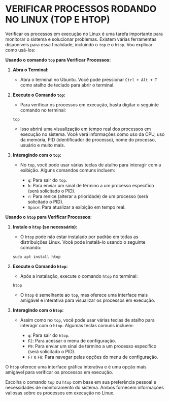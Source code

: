 # VERIFICAR PROCESSOS RODANDO NO LINUX (TOP E HTOP)
Verificar os processos em execução no Linux é uma tarefa importante para monitorar o sistema e solucionar problemas. Existem várias ferramentas disponíveis para essa finalidade, incluindo o `top` e o `htop`. Vou explicar como usá-los:

**Usando o comando `top` para Verificar Processos:**

1. **Abra o Terminal:**

   - Abra o terminal no Ubuntu. Você pode pressionar `Ctrl + Alt + T` como atalho de teclado para abrir o terminal.

2. **Execute o Comando `top`:**

   - Para verificar os processos em execução, basta digitar o seguinte comando no terminal:

   ```
   top
   ```

   - Isso abrirá uma visualização em tempo real dos processos em execução no sistema. Você verá informações como uso da CPU, uso da memória, PID (identificador de processo), nome do processo, usuário e muito mais.

3. **Interagindo com o `top`:**

   - No `top`, você pode usar várias teclas de atalho para interagir com a exibição. Alguns comandos comuns incluem:
   
     - `q`: Para sair do `top`.
     - `k`: Para enviar um sinal de término a um processo específico (será solicitado o PID).
     - `r`: Para renice (alterar a prioridade) de um processo (será solicitado o PID).
     - `Space`: Para atualizar a exibição em tempo real.
   
**Usando o `htop` para Verificar Processos:**

1. **Instale o `htop` (se necessário):**

   - O `htop` pode não estar instalado por padrão em todas as distribuições Linux. Você pode instalá-lo usando o seguinte comando:

   ```
   sudo apt install htop
   ```

2. **Execute o Comando `htop`:**

   - Após a instalação, execute o comando `htop` no terminal:

   ```
   htop
   ```

   - O `htop` é semelhante ao `top`, mas oferece uma interface mais amigável e interativa para visualizar os processos em execução.

3. **Interagindo com o `htop`:**

   - Assim como no `top`, você pode usar várias teclas de atalho para interagir com o `htop`. Algumas teclas comuns incluem:
   
     - `q`: Para sair do `htop`.
     - `F2`: Para acessar o menu de configuração.
     - `F9`: Para enviar um sinal de término a um processo específico (será solicitado o PID).
     - `F7` e `F8`: Para navegar pelas opções do menu de configuração.

O `htop` oferece uma interface gráfica interativa e é uma opção mais amigável para verificar os processos em execução.

Escolha o comando `top` ou `htop` com base em sua preferência pessoal e necessidades de monitoramento do sistema. Ambos fornecem informações valiosas sobre os processos em execução no Linux.

